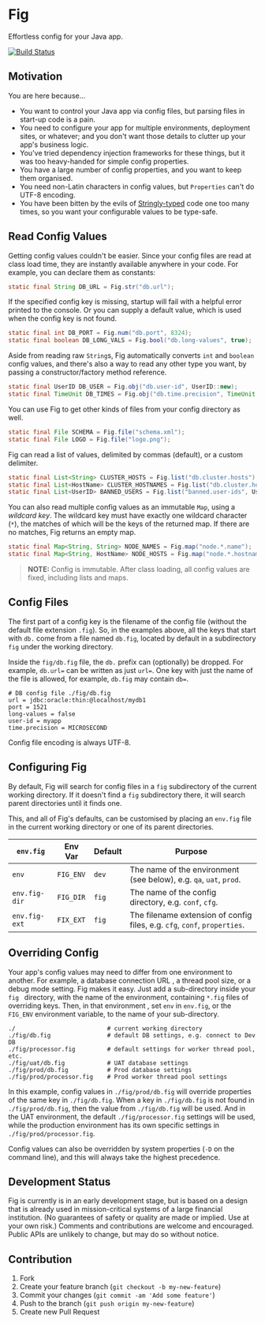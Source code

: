 # Fig

Effortless config for your Java app.

[![Build Status][travis-status]][travis]

[travis-status]: https://travis-ci.org/willhains/fig.svg?branch=master
[travis]: https://travis-ci.org/willhains/fig

## Motivation

You are here because...

- You want to control your Java app via config files, but parsing files in start-up code is a pain.
- You need to configure your app for multiple environments, deployment sites, or whatever; and you don't want those details to clutter up your app's business logic.
- You've tried dependency injection frameworks for these things, but it was too heavy-handed for simple config properties.
- You have a large number of config properties, and you want to keep them organised.
- You need non-Latin characters in config values, but `Properties` can't do UTF-8 encoding.
- You have been bitten by the evils of [Stringly-typed][stringly] code one too many times, so you want your
 configurable values to be type-safe.

[stringly]: http://wiki.c2.com/?StringlyTyped

## Read Config Values

Getting config values couldn't be easier. Since your config files are read at class load time, they are instantly available anywhere in your code. For example, you can declare them as constants:

```java
static final String DB_URL = Fig.str("db.url");
```

If the specified config key is missing, startup will fail with a helpful error printed to the console. Or you can supply a default value, which is used when the config key is not found.

```java
static final int DB_PORT = Fig.num("db.port", 8324);
static final boolean DB_LONG_VALS = Fig.bool("db.long-values", true);
```

Aside from reading raw `String`s, Fig automatically converts `int` and `boolean` config values, and there's also a way to read any other type you want, by passing a constructor/factory method reference.

```java
static final UserID DB_USER = Fig.obj("db.user-id", UserID::new);
static final TimeUnit DB_TIMES = Fig.obj("db.time.precision", TimeUnit::valueOf, MILLISECOND);
```

You can use Fig to get other kinds of files from your config directory as well.

```java
static final File SCHEMA = Fig.file("schema.xml");
static final File LOGO = Fig.file("logo.png");
```

Fig can read a list of values, delimited by commas (default), or a custom delimiter.

```java
static final List<String> CLUSTER_HOSTS = Fig.list("db.cluster.hosts");
static final List<HostName> CLUSTER_HOSTNAMES = Fig.list("db.cluster.hosts", HostName::new);
static final List<UserID> BANNED_USERS = Fig.list("banned.user-ids", UserID::new, " ");
```

You can also read multiple config values as an immutable `Map`, using a *wildcard key*. The wildcard key must have exactly one wildcard character (`*`), the matches of which will be the keys of the returned map. If there are no matches, Fig returns an empty map.

```java
static final Map<String, String> NODE_NAMES = Fig.map("node.*.name");
static final Map<String, HostName> NODE_HOSTS = Fig.map("node.*.hostname", HostName::new);
```

> **NOTE:** Config is immutable. After class loading, all config values are fixed, including lists and maps.

<!-- TODO: See ["Using Fig"](docs/Using-Fig.md) for more information. -->

## Config Files

The first part of a config key is the filename of the config file (without the default file extension `.fig`). So, in the examples above, all the keys that start with `db.` come from a file named `db.fig`, located by default in a subdirectory `fig` under the working directory.

Inside the `fig/db.fig` file, the `db.` prefix can (optionally) be dropped. For example, `db.url=` can be written as just `url=`. One key with just the name of the file is allowed, for example, `db.fig` may contain `db=`.

```properties
# DB config file ./fig/db.fig
url = jdbc:oracle:thin:@localhost/mydb1
port = 1521
long-values = false
user-id = myapp
time.precision = MICROSECOND
```

Config file encoding is always UTF-8.

<!-- TODO: See ["Fig Files"](docs/Fig-Files.md) for more information. -->

<!-- TODO: ## Testing Classes that Use Fig

Since config is an input to your code, you'll want to control it easily from unit tests. Use `MockFig` to clear and set config values for your tests. The changes you make affect only the current thread, so multi-threaded parallel testing is supported.

```java
@Before public void initFig()
{
	MockFig.init(); // Clears all config values
	MockFig.set("flamingo.max-squawks", 1);
}
```

See ["Testing with Fig"](docs/Testing-with-Fig.md) for more information. -->

## Configuring Fig

By default, Fig will search for config files in a `fig` subdirectory of the current working directory. If it doesn't find a `fig` subdirectory there, it will search parent directories until it finds one.

This, and all of Fig's defaults, can be customised by placing an `env.fig` file in the current working directory or one of its parent directories. 

| `env.fig`     | Env Var   | Default | Purpose |
|---------------|-----------|---------|---------|
| `env`         | `FIG_ENV` | `dev`   | The name of the environment (see below), e.g. `qa`, `uat`, `prod`. |
| `env.fig-dir` | `FIG_DIR` | `fig`   | The name of the config directory, e.g. `conf`, `cfg`. |
| `env.fig-ext` | `FIX_EXT` | `fig`   | The filename extension of config files, e.g. `cfg`, `conf`, `properties`. |

<!-- TODO: See ["Customising Fig"](docs/Customising-Fig.md) for more information. -->

## Overriding Config

Your app's config values may need to differ from one environment to another. For example, a database connection URL , a thread pool size, or a debug mode setting. Fig makes it easy. Just add a sub-directory inside your `fig ` directory, with the name of the environment, containing `*.fig` files of overriding keys. Then, in that environment , set `env` in `env.fig`, or the `FIG_ENV` environment variable, to the name of your sub-directory.

```
./                          # current working directory
./fig/db.fig                # default DB settings, e.g. connect to Dev DB
./fig/processor.fig         # default settings for worker thread pool, etc.
./fig/uat/db.fig            # UAT database settings
./fig/prod/db.fig           # Prod database settings
./fig/prod/processor.fig    # Prod worker thread pool settings
```

In this example, config values in `./fig/prod/db.fig` will override properties of the same key in `./fig/db.fig`. When a key in `./fig/db.fig` is not found in `./fig/prod/db.fig`, then the value from `./fig/db.fig` will be used. And in the UAT environment, the default `./fig/processor.fig` settings will be used, while the production environment has its own specific settings in `./fig/prod/processor.fig`.

Config values can also be overridden by system properties (`-D` on the command line), and this will always take the highest precedence.

<!-- TODO: See ["Environment Structure"](docs/Environment-Structure.md) for more information. -->

## Development Status

Fig is currently is in an early development stage, but is based on a design that is already used in mission-critical systems of a large financial institution. (No guarantees of safety or quality are made or implied. Use at your own risk.) Comments and contributions are welcome and encouraged. Public APIs are unlikely to change, but may do so without notice.

## Contribution

1. Fork
2. Create your feature branch (`git checkout -b my-new-feature`)
3. Commit your changes (`git commit -am 'Add some feature'`)
4. Push to the branch (`git push origin my-new-feature`)
5. Create new Pull Request
